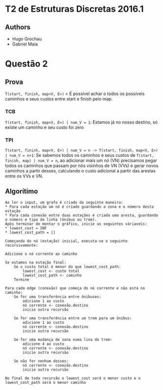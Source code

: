 # T2 de Estruturas Discretas 2016.1

## Authors
* Hugo Grochau
* Gabriel Maia

# Questão 2

## Prova
`T(start, finish, map<V, E>)` = É possível achar o todos os possíveis caminhos e seus custos entre start e finish pelo map.

### TCB
`T(start, finish, map<V, E>) | num_V = 1`: Estamos já no nosso destino, só existe um caminho e seu custo foi zero

### TPI
`T(start, finish, map<V, E>) | num_V = n -> T(start, finish, map<V, E>) | num_V = n+1`: Se sabemos todos os caminhos e seus custos de `T(start, finish, map) | num_V = n`, ao adicionar mais um nó (VN) precisamos pegar todos os caminhos que passam por nós visinhos de VN (VVs) e gerar novos caminhos a partir desses, calculando o custo adicional a partir das arestas entre os VVs e VN.

## Algorítimo

```
Ao ler o input, um grafo é criado da seguinte maneira:
* Para cada estação um nó é criado guardando a zona e o número desta estação
* Para cada conexão entre duas estações é criada uma aresta, guardando o número e tipo de linha (ônibus ou trem).
Após terminar de montar o gráfico, inicie as seguintes váriaveis:
* lowest_cost = INF
* lowest_cost_path = []

Começando do nó (estação) inicial, executa-se o seguinte recursivamente:

Adicione o nó corrente ao caminho

Se estamos na estação final:
    Se o custo total é menor do que lowest_cost_path:
        lowest_cost <- custo total
        lowest_cost_path <- caminho
    Termine

Para cada edge (conexão) que começa do nó corrente e não está no caminho:
    Se for uma transferência entre ônibuses:
        adicione 1 ao custo
        nó corrente <- conexão.destino
        inicie outra recursão

    Se for uma transferência entre um trem para um ônibus:
        adicione 1 ao custo
        nó corrente <- conexão.destino
        inicie outra recursão

    Se for uma mudança de zona numa lina de trem:
        adicione 4 ao custo
        nó corrente <- conexão.destino
        inicie outra recursão

    Se não for nenhum desses:
        nó corrente <- conexão.destino
        inicie outra recursão

No final de toda recursão o lowest_cost será o menor custo e o lowest_cost_path será o menor caminho
```

